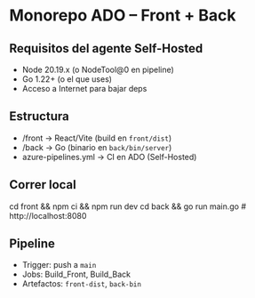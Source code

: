 # Monorepo ADO – Front + Back

## Requisitos del agente Self-Hosted

- Node 20.19.x (o NodeTool@0 en pipeline)
- Go 1.22+ (o el que uses)
- Acceso a Internet para bajar deps

## Estructura

- /front → React/Vite (build en `front/dist`)
- /back → Go (binario en `back/bin/server`)
- azure-pipelines.yml → CI en ADO (Self-Hosted)

## Correr local

cd front && npm ci && npm run dev
cd back && go run main.go # http://localhost:8080

## Pipeline

- Trigger: push a `main`
- Jobs: Build_Front, Build_Back
- Artefactos: `front-dist`, `back-bin`

